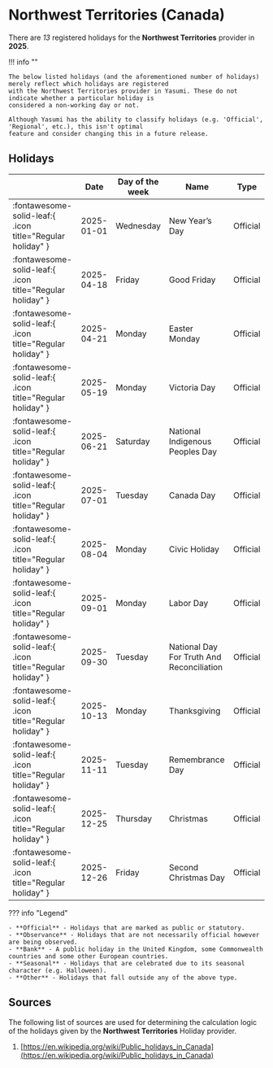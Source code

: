 # Northwest Territories (Canada)

There are _13_ registered holidays for the **Northwest Territories** provider in **2025**.

!!! info ""

    The below listed holidays (and the aforementioned number of holidays) merely reflect which holidays are registered
    with the Northwest Territories provider in Yasumi. These do not indicate whether a particular holiday is
    considered a non-working day or not.

    Although Yasumi has the ability to classify holidays (e.g. 'Official', 'Regional', etc.), this isn't optimal
    feature and consider changing this in a future release.

## Holidays

|     | Date | Day of the week | Name | Type |
| --- | ---- | --------------- | ---- | ---- |
| :fontawesome-solid-leaf:{ .icon title="Regular holiday" } | 2025-01-01 | Wednesday | New Year’s Day | Official |
| :fontawesome-solid-leaf:{ .icon title="Regular holiday" } | 2025-04-18 | Friday | Good Friday | Official |
| :fontawesome-solid-leaf:{ .icon title="Regular holiday" } | 2025-04-21 | Monday | Easter Monday | Official |
| :fontawesome-solid-leaf:{ .icon title="Regular holiday" } | 2025-05-19 | Monday | Victoria Day | Official |
| :fontawesome-solid-leaf:{ .icon title="Regular holiday" } | 2025-06-21 | Saturday | National Indigenous Peoples Day | Official |
| :fontawesome-solid-leaf:{ .icon title="Regular holiday" } | 2025-07-01 | Tuesday | Canada Day | Official |
| :fontawesome-solid-leaf:{ .icon title="Regular holiday" } | 2025-08-04 | Monday | Civic Holiday | Official |
| :fontawesome-solid-leaf:{ .icon title="Regular holiday" } | 2025-09-01 | Monday | Labor Day | Official |
| :fontawesome-solid-leaf:{ .icon title="Regular holiday" } | 2025-09-30 | Tuesday | National Day For Truth And Reconciliation | Official |
| :fontawesome-solid-leaf:{ .icon title="Regular holiday" } | 2025-10-13 | Monday | Thanksgiving | Official |
| :fontawesome-solid-leaf:{ .icon title="Regular holiday" } | 2025-11-11 | Tuesday | Remembrance Day | Official |
| :fontawesome-solid-leaf:{ .icon title="Regular holiday" } | 2025-12-25 | Thursday | Christmas | Official |
| :fontawesome-solid-leaf:{ .icon title="Regular holiday" } | 2025-12-26 | Friday | Second Christmas Day | Official |

??? info "Legend"

    - **Official** - Holidays that are marked as public or statutory.
    - **Observance** - Holidays that are not necessarily official however are being observed.
    - **Bank** - A public holiday in the United Kingdom, some Commonwealth countries and some other European countries.
    - **Seasonal** - Holidays that are celebrated due to its seasonal character (e.g. Halloween).
    - **Other** - Holidays that fall outside any of the above type.

## Sources

The following list of sources are used for determining the calculation logic of
the holidays given by the **Northwest Territories** Holiday provider.


1. [https://en.wikipedia.org/wiki/Public_holidays_in_Canada](https://en.wikipedia.org/wiki/Public_holidays_in_Canada)
   